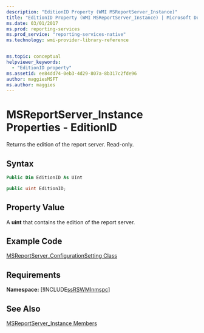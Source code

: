 ```yaml
---
description: "EditionID Property (WMI MSReportServer_Instance)"
title: "EditionID Property (WMI MSReportServer_Instance) | Microsoft Docs"
ms.date: 03/01/2017
ms.prod: reporting-services
ms.prod_service: "reporting-services-native"
ms.technology: wmi-provider-library-reference


ms.topic: conceptual
helpviewer_keywords: 
  - "EditionID property"
ms.assetid: ee84dd74-0eb3-4d29-807a-8b317c2fde96
author: maggiesMSFT
ms.author: maggies
---
```

# MSReportServer_Instance Properties - EditionID
  Returns the edition of the report server. Read-only.  
  
## Syntax  
  
```vb  
Public Dim EditionID As UInt  
```  
  
```csharp  
public uint EditionID;  
```  
  
## Property Value  
 A **uint** that contains the edition of the report server.  
  
## Example Code  
 [MSReportServer_ConfigurationSetting Class](../../reporting-services/wmi-provider-library-reference/msreportserver-configurationsetting-class.md)  
  
## Requirements  
 **Namespace:** [!INCLUDE[ssRSWMInmspc](../../includes/ssrswminmspc-md.md)]  
  
## See Also  
 [MSReportServer_Instance Members](../../reporting-services/wmi-provider-library-reference/msreportserver-instance-members.md)  
  
  
